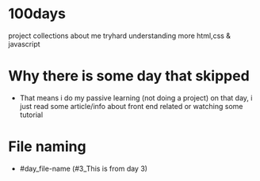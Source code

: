 # 100days

project collections about me tryhard understanding more html,css & javascript



#   Why there is some day that skipped
- That means i do my passive learning (not doing a project) on that day, i just read some article/info about front end related or watching some tutorial
#   File naming
- #day_file-name (#3_This is from day 3)

